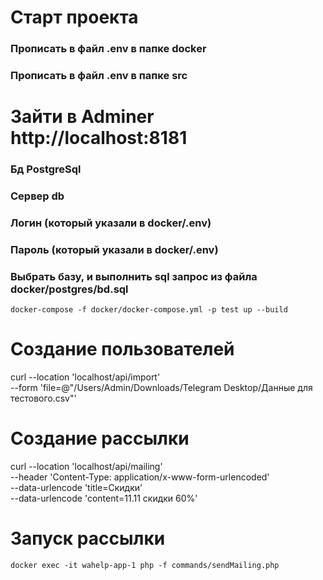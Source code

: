 # Старт проекта 
### Прописать в файл .env в папке docker
### Прописать в файл .env в папке src

# Зайти в Adminer http://localhost:8181

### Бд PostgreSql
### Сервер db
### Логин (который указали в docker/.env)
### Пароль (который указали в docker/.env)

### Выбрать базу, и выполнить sql запрос из файла docker/postgres/bd.sql

```docker-compose -f docker/docker-compose.yml -p test up --build```

# Создание пользователей

curl --location 'localhost/api/import' \
--form 'file=@"/Users/Admin/Downloads/Telegram Desktop/Данные для тестового.csv"'


# Создание рассылки

curl --location 'localhost/api/mailing' \
--header 'Content-Type: application/x-www-form-urlencoded' \
--data-urlencode 'title=Скидки' \
--data-urlencode 'content=11.11 скидки 60%'

# Запуск рассылки
```docker exec -it wahelp-app-1 php -f commands/sendMailing.php ```